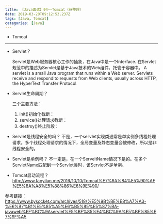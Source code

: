 ```yaml
---
title: 【Java面试】04——Tomcat（待整理）
date: 2019-03-20T09:12:53.237Z
tags: [Java, Tomcat]
categories: [Java]
---
```


- Tomcat

<!-- more -->

--------------------------------

- Servlet？

    Servlet是Web服务器核心工作的抽象，在Java中是一个Interface. 在Servlet规范中的描述为Servlet是基于Java技术的Web组件，托管于容器中。
    A servlet is a small Java program that runs within a Web server. Servlets receive and respond to requests from Web clients, usually across HTTP, the HyperText Transfer Protocol.

- Servlet生命周期？

    三个主要方法：
    1. init()初始化截断：
    2. service()处理请求截断：
    3. destroy()终止阶段：

- Servlet是线程安全的吗？
    不是，一个servlet实现类通常是单实例多线程处理请求，多个线程处理请求的情况下，全局变量及静态变量会被修改，所以是非线程安全的。

- Servlet是单例吗？
    不一定是，在一个ServeltName情况下是的。在多个ServletName匹配到一个Servlet类时，该Servlet不是单例。

- Tomcat启动流程？
<http://www.fanyilun.me/2016/10/10/Tomcat%E7%9A%84%E5%90%AF%E5%8A%A8%E5%88%86%E6%9E%90/>

参考链接：
<https://www.bysocket.com/archives/518/%E5%9B%BE%E8%A7%A3-%E6%B7%B1%E5%85%A5%E6%B5%85%E5%87%BA-javaweb%EF%BC%9Aservlet%E5%BF%85%E4%BC%9A%E5%BF%85%E7%9F%A5>